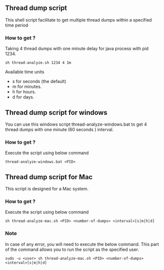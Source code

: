 ## Thread dump script

This shell script facilitate to get multiple thread dumps within a specified time period

### How to get ?

Taking 4 thread dumps with one minute delay for java process with pid 1234.
```
sh thread-analyze.sh 1234 4 1m
```

Available time units

- s for seconds (the default)
- m for minutes.
- h for hours.
- d for days.

## Thread dump script for windows

You can use this windows script thread-analyze-windows.bat to get 4 thread dumps with one minute (60 seconds ) interval.

### How to get ?

Execute the script using below command
```
thread-analyze-windows.bat <PID>
```

## Thread dump script for Mac

This script is designed for a Mac system.

### How to get ?

Execute the script using below command
```
sh thread-analyze-mac.sh <PID> <number-of-dumps> <interval>[s|m|h|d]
```

### Note
In case of any error, you will need to execute the below command. This part of the command allows you to run the script as the specified user.
```
sudo -u <user> sh thread-analyze-mac.sh <PID> <number-of-dumps> <interval>[s|m|h|d]
```
